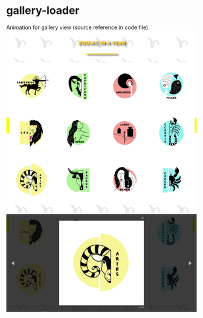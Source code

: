 # gallery-loader
Animation for gallery view (source reference in code file)
![Image 1](page-result.jpg)
![Image 2](focus-one.jpg)
